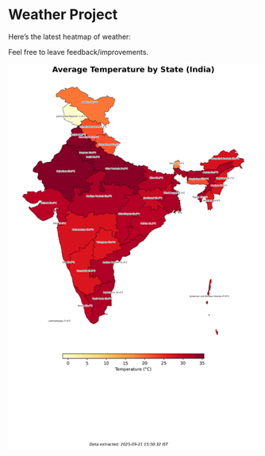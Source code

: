 # Weather Project

Here’s the latest heatmap of weather:

Feel free to leave feedback/improvements.

![India Heatmap](docs/assets/india_heatmap.png?v=CFD172)
